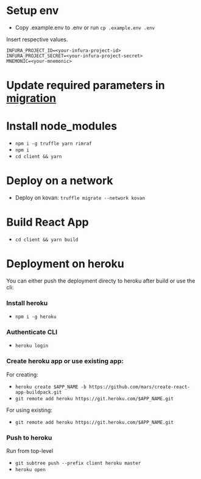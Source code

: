 # Setup env

-   Copy .example.env to .env or run `cp .example.env .env`

Insert respective values.

```.env
INFURA_PROJECT_ID=<your-infura-project-id>
INFURA_PROJECT_SECRET=<your-infura-project-secret>
MNEMONIC=<your-mnemonic>
```

# Update required parameters in [migration](migrations/2_byn.js)

# Install node_modules

-   `npm i -g truffle yarn rimraf`
-   `npm i`
-   `cd client && yarn`

# Deploy on a network

-   Deploy on kovan: `truffle migrate --network kovan`

# Build React App

-   `cd client && yarn build`

# Deployment on heroku

You can either push the deployment directy to heroku after build or use the cli:

### Install heroku

-   `npm i -g heroku`

### Authenticate CLI

-   `heroku login`

### Create heroku app or use existing app:

For creating:

-   `heroku create $APP_NAME -b https://github.com/mars/create-react-app-buildpack.git`
-   `git remote add heroku https://git.heroku.com/$APP_NAME.git`

For using existing:

-   `git remote add heroku https://git.heroku.com/$APP_NAME.git`

### Push to heroku

Run from top-level

-   `git subtree push --prefix client heroku master`
-   `heroku open`
